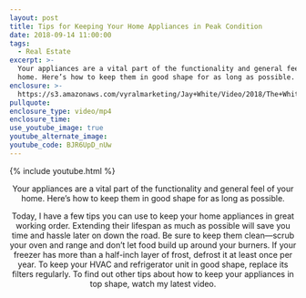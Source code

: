 ```yaml
---
layout: post
title: Tips for Keeping Your Home Appliances in Peak Condition
date: 2018-09-14 11:00:00
tags:
  - Real Estate
excerpt: >-
  Your appliances are a vital part of the functionality and general feel of your
  home. Here’s how to keep them in good shape for as long as possible.
enclosure: >-
  https://s3.amazonaws.com/vyralmarketing/Jay+White/Video/2018/The+White+Group+%257C+Appliances.mp4
pullquote:
enclosure_type: video/mp4
enclosure_time:
use_youtube_image: true
youtube_alternate_image:
youtube_code: BJR6UpD_nUw
---
```


{% include youtube.html %}

<center>Your appliances are a vital part of the functionality and general feel of your home. Here’s how to keep them in good shape for as long as possible.</cemter>

Today, I have a few tips you can use to keep your home appliances in great working order. Extending their lifespan as much as possible will save you time and hassle later on down the road. Be sure to keep them clean—scrub your oven and range and don’t let food build up around your burners. If your freezer has more than a half-inch layer of frost, defrost it at least once per year. To keep your HVAC and refrigerator unit in good shape, replace its filters regularly. To find out other tips about how to keep your appliances in top shape, watch my latest video.